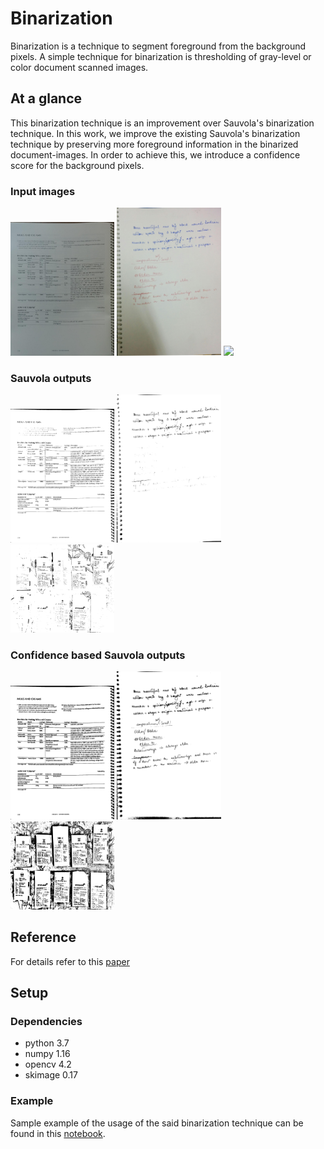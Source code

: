 # Binarization
Binarization is a technique to segment foreground from the background pixels. A simple technique for binarization is thresholding of gray-level or color document scanned images.
## At a glance

This binarization technique is an improvement over Sauvola's binarization technique. In this work, we improve the existing Sauvola's binarization technique by preserving more foreground information in the binarized document-images. In order to achieve this, we introduce a confidence score for the background pixels. 

### Input images

<img src="./test_images/2.jpeg" width="33%"> </img>
<img src="./test_images/10.jpeg" width="33%"> </img>
<img src="./test_images/new1.jpg" width="33%"> </img>

### Sauvola outputs

<img src="./results/2_bin_old.png" width="33%"> </img>
<img src="./results/10_bin_old.png" width="33%"> </img>
<img src="./results/new1_bin_old.png" width="33%"> </img>

### Confidence based Sauvola outputs

<img src="./results/2_bin_new.png" width="33%"> </img>
<img src="./results/10_bin_new.png" width="33%"> </img>
<img src="./results/new1_bin_new.png" width="33%"> </img>

## Reference

For details refer to this [paper](./ModifiedSauvola.pdf) 




## Setup

### Dependencies
- python 3.7
- numpy 1.16
- opencv 4.2
- skimage 0.17


### Example

Sample example of the usage of the said binarization technique can be found in this [notebook](./Modified-Sauvola_Binarization.ipynb).
